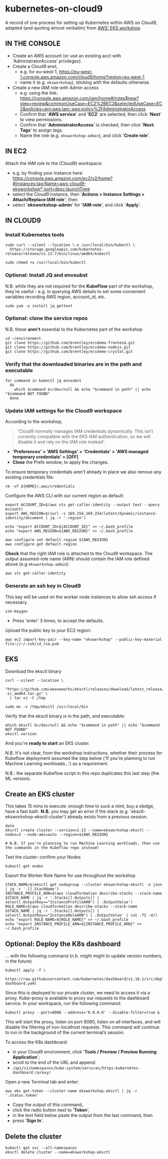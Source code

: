# kubernetes-on-cloud9
A record of one process for setting up Kubernetes within AWS on Cloud9, adapted (and quoting almost verbatim) from [AWS' EKS workshop](https://eksworkshop.com/).

## IN THE CONSOLE ##

- Create an AWS account (or use an existing acct with 'AdministratorAccess' privileges).
- Create a Cloud9 envt, 
  - e.g. for eu-west-1,  https://eu-west-1.console.aws.amazon.com/cloud9/home?region=eu-west-1
  - name it (e.g. `eksworkshop`), sticking with the defaults otherwise.
- Create a new IAM role with Admin access
  - e.g. using the link: https://console.aws.amazon.com/iam/home#/roles$new?step=review&commonUseCase=EC2%2BEC2&selectedUseCase=EC2&policies=arn:aws:iam::aws:policy%2FAdministratorAccess
  - Confirm that '**AWS service**' and '**EC2**' are selected, then click '**Next**' to view permissions.
  - Confirm that '**AdministratorAccess**' is checked, then click '**Next: Tags**' to assign tags.
  - Name the role (e.g. `eksworkshop-admin`), and click '**Create role**'.

## IN EC2 ##

Attach the IAM role to the (Cloud9) workspace:
- e.g. by finding your instance here: https://console.aws.amazon.com/ec2/v2/home?#Instances:tag:Name=aws-cloud9-eksworkshop*;sort=desc:launchTime 
- select the Cloud9 instance, then '**Actions > Instance Settings > Attach/Replace IAM role**'; then
- select  '**eksworkshop-admin**' for '**IAM-role**', and click '**Apply**'.

## IN CLOUD9 ##

### Install Kubernetes tools ###
```
sudo curl --silent --location \-o /usr/local/bin/kubectl \
  https://storage.googleapis.com/kubernetes-release/release/v1.13.7/bin/linux/amd64/kubectl

sudo chmod +x /usr/local/bin/kubectl
``` 

### Optional: Install JQ and envsubst ##
N.B. while they are not required for the **KubeFlow** part of the workshop, they're useful - e.g. in querying AWS details to set some convenient variables recording AWS region, account_id, etc.
```
sudo yum -y install jq gettext
```

### Optional: clone the service repos ##
N.B. these **aren't** essential to the Kubernetes part of the workshop
```
cd ~/environment
git clone https://github.com/brentley/ecsdemo-frontend.git
git clone https://github.com/brentley/ecsdemo-nodejs.git
git clone https://github.com/brentley/ecsdemo-crystal.git
```

### Verify that the downloaded binaries are in the path and executable ###
```
for command in kubectl jq envsubst
  do
    which $command &>/dev/null && echo "$command in path" || echo "$command NOT FOUND"
  done
```

### Update IAM settings for the Cloud9 workspace ###
According to the workshop, 
> 'Cloud9 normally manages IAM credentials dynamically. This isn’t currently compatible with the EKS IAM authentication, so we will disable it and rely on the IAM role instead'.

- **'Preferences' > 'AWS Settings' > 'Credentials' > 'AWS managed temporary credentials' > [OFF]**
- **Close** the Prefs window, to apply the changes.

To ensure temporary credentials aren’t already in place we also remove any existing credentials file:
```
rm -vf ${HOME}/.aws/credentials
```

Configure the AWS CLI with our current region as default:
```
export ACCOUNT_ID=$(aws sts get-caller-identity --output text --query Account)
export AWS_REGION=$(curl -s 169.254.169.254/latest/dynamic/instance-identity/document | jq -r '.region')

echo "export ACCOUNT_ID=${ACCOUNT_ID}" >> ~/.bash_profile
echo "export AWS_REGION=${AWS_REGION}" >> ~/.bash_profile

aws configure set default.region ${AWS_REGION}
aws configure get default.region
```

**Check** that the right IAM role is attached to the Cloud9 workspace. The output assumed-role name (ARN) should contain the IAM role defined above (e.g `eksworkshop-admin`):
```
aws sts get-caller-identity
```

### Generate an ssh key in Cloud9 ###
This key will be used on the worker node instances to allow ssh access if necessary.
```
ssh-keygen
```
- Press 'enter' 3 times, to accept the defaults.

Upload the public key to your EC2 region:
```
aws ec2 import-key-pair --key-name "eksworkshop" --public-key-material file://~/.ssh/id_rsa.pub
```

## EKS ##

Download the eksctl binary
```
curl --silent --location \
  "https://github.com/weaveworks/eksctl/releases/download/latest_release/eksctl_$(uname -s)_amd64.tar.gz" \
  | tar xz -C /tmp

sudo mv -v /tmp/eksctl /usr/local/bin
```

Verify that the eksctl binary is in the path, and executable:
```
which eksctl &>/dev/null && echo "$command in path" || echo "$command NOT FOUND"
eksctl version
```
And you're **ready to start** an EKS cluster. 

*N.B.*
It's not clear, from the workshop instructions, whether their process for Kubeflow deployment assumed the step below ('If you're planning to run Machine Learning workloads...') as a requirement.

N.B.: the separate Kubeflow script in this repo duplicates this last step (the ML version).

## Create an EKS cluster ##
This takes 15 mins to execute: enough time to suck a mint, buy a sledge, have a fast bath. 
**N.B.** you may get an error if the stack (e.g. 'eksctl-eksworkshop-eksctl-cluster') already exists from a previous session.
```
date
eksctl create cluster --version=1.13 --name=eksworkshop-eksctl --nodes=3 --node-ami=auto --region=${AWS_REGION}

# N.B. If you're planning to run Machine Learning workloads, then use the commands in the Kubeflow repo instead!
```

Test the cluster: confirm your Nodes
```
kubectl get nodes
```

Export the Worker Role Name for use throughout the workshop
```
STACK_NAME=$(eksctl get nodegroup --cluster eksworkshop-eksctl -o json | jq -r '.[].StackName')
INSTANCE_PROFILE_ARN=$(aws cloudformation describe-stacks --stack-name $STACK_NAME | jq -r '.Stacks[].Outputs[] | select(.OutputKey=="InstanceProfileARN") | .OutputValue')
ROLE_NAME=$(aws cloudformation describe-stacks --stack-name $STACK_NAME | jq -r '.Stacks[].Outputs[] | select(.OutputKey=="InstanceRoleARN") | .OutputValue' | cut -f2 -d/)
echo "export ROLE_NAME=${ROLE_NAME}" >> ~/.bash_profile
echo "export INSTANCE_PROFILE_ARN=${INSTANCE_PROFILE_ARN}" >> ~/.bash_profile
```

## Optional: Deploy the K8s dashboard ##

... with the following command (n.b. might might to update version numbers, in the future)
```
kubectl apply -f \
  https://raw.githubusercontent.com/kubernetes/dashboard/v1.10.1/src/deploy/recommended/kubernetes-dashboard.yaml
```

Since this is deployed to our private cluster, we need to access it via a proxy. 
Kube-proxy is available to proxy our requests to the dashboard service. In your workspace, run the following command:
```
kubectl proxy --port=8080 --address='0.0.0.0' --disable-filter=true &
```
This will start the proxy, listen on port 8080, listen on all interfaces, and will disable the filtering of non-localhost requests.
This command will continue to run in the background of the current terminal’s session.

To access the K8s dashboard: 
- in your Cloud9 environment, click '**Tools / Preview / Preview Running Application**';
- scroll to the end of the URL and append: 
- `/api/v1/namespaces/kube-system/services/https:kubernetes-dashboard:/proxy/`

Open a new Terminal tab and enter:
```
aws eks get-token --cluster-name eksworkshop-eksctl | jq -r '.status.token'
```
- Copy the output of this command,
- click the radio button next to '**Token**', 
- in the text field below paste the output from the last command, then
- press '**Sign In**'.

## Delete the cluster ##
```
kubectl get svc --all-namespaces
eksctl delete cluster --name=eksworkshop-eksctl
```
